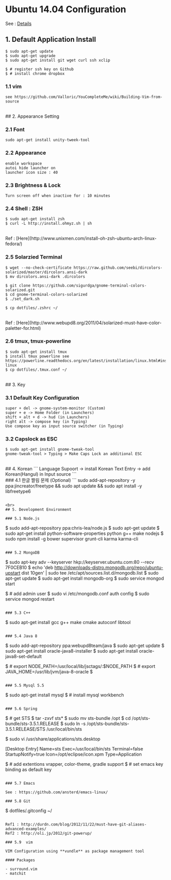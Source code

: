 # Ubuntu 14.04 Configuration

See : [Details](http://anster.tistory.com)

## 1. Default Application Install

```
$ sudo apt-get update
$ sudo apt-get upgrade
$ sudo apt-get install git wget curl ssh xclip

$ # register ssh key on Github
$ # install chrome dropbox
```

### 1.1 vim
```
see https://github.com/Valloric/YouCompleteMe/wiki/Building-Vim-from-source
```


<br>
## 2. Appearance Setting

### 2.1 Font
```
sudo apt-get install unity-tweek-tool
```

### 2.2 Appearance
```
enable workspace
autoi hide launcher on
launcher icon size : 40
```

### 2.3 Brightness & Lock
```
Turn screen off when inactive for : 10 minutes
```

### 2.4 Shell : ZSH
```
$ sudo apt-get install zsh
$ curl -L http://install.ohmyz.sh | sh
```
<br>
Ref : [Here](http://www.unixmen.com/install-oh-zsh-ubuntu-arch-linux-fedora/)

### 2.5 Solarzied Terminal
```
$ wget --no-check-certificate https://raw.github.com/seebi/dircolors-solarized/master/dircolors.ansi-dark
$ mv dircolors.ansi-dark .dircolors

$ git clone https://github.com/sigurdga/gnome-terminal-colors-solarized.git
$ cd gnome-terminal-colors-solarized
$ ./set_dark.sh

$ cp dotfiles/.zshrc ~/
```
<br>
Ref : [Here](http://www.webupd8.org/2011/04/solarized-must-have-color-paletter-for.html)

### 2.6 tmux, tmux-powerline
```
$ sudo apt-get install tmux
$ install tmux powerline see https://powerline.readthedocs.org/en/latest/installation/linux.html#installation-linux
$ cp dotfiles/.tmux.conf ~/
```


<br>
## 3. Key

### 3.1 Default Key Configuration
```
super + del -> gnome-system-monitor (Custom)
super + e -> Home Folder (in Launchers)
shift + alt + d -> hud (in Launchers)
right alt -> compose key (in Typing)
Use compose key as input source switcher (in Typing)
```

### 3.2 Capslock as ESC
```
$ sudo apt-get install gnome-tweak-tool
gnome-tweak-tool > Typing > Make Caps Lock an additional ESC
```

<br>
## 4. Korean
```
Language Supoort -> install Korean
Text Entry -> add Korean(Hangul) in Input source 
```
<br>
### 4.1 한글 짤림 문제 (Optional)
```
sudo add-apt-repository -y ppa:jincreator/freetype && sudo apt update && sudo apt install -y libfreetype6

```

<br>
## 5. Development Environment

### 5.1 Node.js

```
$ sudo add-apt-repository ppa:chris-lea/node.js
$ sudo apt-get update
$ sudo apt-get install python-software-properties python g++ make nodejs
$ sudo npm install -g bower supervisor grunt-cli karma karma-cli 
```

### 5.2 MongoDB
```
$ sudo apt-key adv --keyserver hkp://keyserver.ubuntu.com:80 --recv 7F0CEB10
$ echo 'deb http://downloads-distro.mongodb.org/repo/ubuntu-upstart dist 10gen' | sudo tee /etc/apt/sources.list.d/mongodb.list
$ sudo apt-get update
$ sudo apt-get install mongodb-org
$ sudo service mongod start

$ # add admin user 
$ sudo vi /etc/mongodb.conf auth config
$ sudo service mongod restart
```

### 5.3 C++
```
$ sudo apt-get install gcc g++ make cmake autoconf libtool
```

### 5.4 Java 8
```
$ sudo add-apt-repository ppa:webupd8team/java
$ sudo apt-get update
$ sudo apt-get install oracle-java8-installer
$ sudo apt-get install oracle-java8-set-default

$ # export NODE_PATH=/usr/local/lib/jsctags/:$NODE_PATH
$ # export JAVA_HOME=/usr/lib/jvm/java-8-oracle
$
```

### 5.5 Mysql 5.5
```
$ sudo apt-get install mysql
$ # install mysql workbench
```

### 5.6 Spring
```
$ # get STS 
$ tar -zxvf sts*
$ sudo mv sts-bundle /opt
$ cd /opt/sts-bundle/sts-3.5.1.RELEASE
$ sudo ln -s /opt/sts-bundle/sts-3.5.1.RELEASE/STS /usr/local/bin/sts

$ sudo vi /usr/share/applications/sts.desktop

[Desktop Entry]
Name=sts
Exec=/usr/local/bin/sts
Terminal=false
StartupNotify=true
Icon=/opt/eclipse/icon.xpm
Type=Application

$ # add extentions vrapper, color-theme, gradle support
$ # set emacs key binding as default key
```

### 5.7 Emacs

See : https://github.com/ansterd/emacs-linux/

### 5.8 Git

```
$ dotfiles/.gitconfig ~/
```

Ref1 : http://durdn.com/blog/2012/11/22/must-have-git-aliases-advanced-examples/  
Ref2 : http://oli.jp/2012/git-powerup/

### 5.9  vim

VIM Configuration using **vundle** as package management tool

#### Packages

- surround.vim
- matchit




